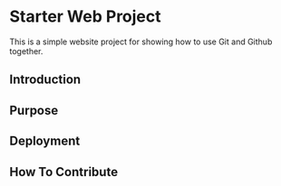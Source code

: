 # Starter Web Project

This is a simple website project for 
showing how to use Git and Github together.

## Introduction

## Purpose

## Deployment

## How To Contribute
